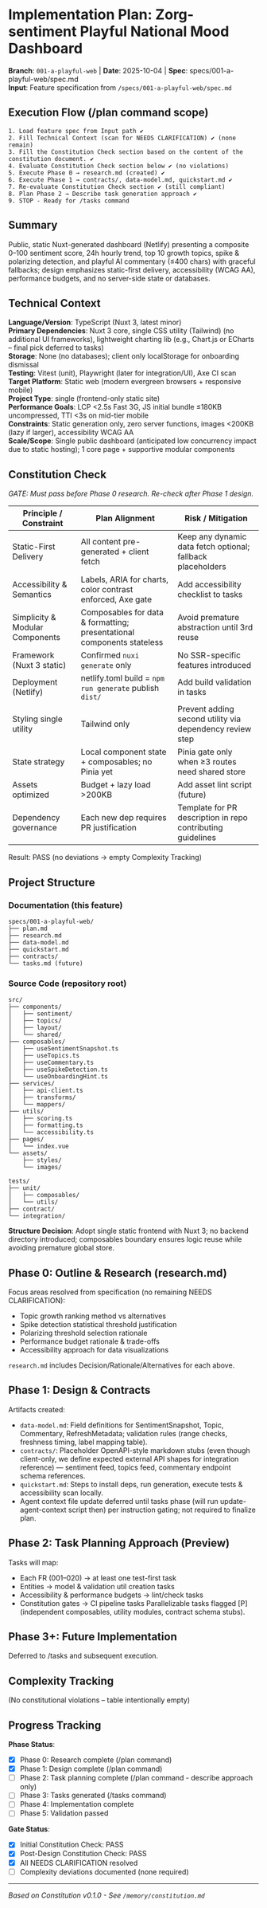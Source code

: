 # Implementation Plan: Zorg-sentiment Playful National Mood Dashboard

**Branch**: `001-a-playful-web` | **Date**: 2025-10-04 | **Spec**: specs/001-a-playful-web/spec.md  
**Input**: Feature specification from `/specs/001-a-playful-web/spec.md`

## Execution Flow (/plan command scope)

```
1. Load feature spec from Input path ✔
2. Fill Technical Context (scan for NEEDS CLARIFICATION) ✔ (none remain)
3. Fill the Constitution Check section based on the content of the constitution document. ✔
4. Evaluate Constitution Check section below ✔ (no violations)
5. Execute Phase 0 → research.md (created) ✔
6. Execute Phase 1 → contracts/, data-model.md, quickstart.md ✔
7. Re-evaluate Constitution Check section ✔ (still compliant)
8. Plan Phase 2 → Describe task generation approach ✔
9. STOP - Ready for /tasks command
```

## Summary

Public, static Nuxt-generated dashboard (Netlify) presenting a composite 0–100 sentiment score, 24h hourly trend, top 10 growth topics, spike & polarizing detection, and playful AI commentary (≤400 chars) with graceful fallbacks; design emphasizes static-first delivery, accessibility (WCAG AA), performance budgets, and no server-side state or databases.

## Technical Context

**Language/Version**: TypeScript (Nuxt 3, latest minor)  
**Primary Dependencies**: Nuxt 3 core, single CSS utility (Tailwind) (no additional UI frameworks), lightweight charting lib (e.g., Chart.js or ECharts – final pick deferred to tasks)  
**Storage**: None (no databases); client only localStorage for onboarding dismissal  
**Testing**: Vitest (unit), Playwright (later for integration/UI), Axe CI scan  
**Target Platform**: Static web (modern evergreen browsers + responsive mobile)  
**Project Type**: single (frontend-only static site)  
**Performance Goals**: LCP <2.5s Fast 3G, JS initial bundle ≤180KB uncompressed, TTI <3s on mid-tier mobile  
**Constraints**: Static generation only, zero server functions, images <200KB (lazy if larger), accessibility WCAG AA  
**Scale/Scope**: Single public dashboard (anticipated low concurrency impact due to static hosting); 1 core page + supportive modular components

## Constitution Check

_GATE: Must pass before Phase 0 research. Re-check after Phase 1 design._

| Principle / Constraint          | Plan Alignment                                                         | Risk / Mitigation                                           |
| ------------------------------- | ---------------------------------------------------------------------- | ----------------------------------------------------------- |
| Static-First Delivery           | All content pre-generated + client fetch                               | Keep any dynamic data fetch optional; fallback placeholders |
| Accessibility & Semantics       | Labels, ARIA for charts, color contrast enforced, Axe gate             | Add accessibility checklist to tasks                        |
| Simplicity & Modular Components | Composables for data & formatting; presentational components stateless | Avoid premature abstraction until 3rd reuse                 |
| Framework (Nuxt 3 static)       | Confirmed `nuxi generate` only                                         | No SSR-specific features introduced                         |
| Deployment (Netlify)            | netlify.toml build = `npm run generate` publish `dist/`                | Add build validation in tasks                               |
| Styling single utility          | Tailwind only                                                          | Prevent adding second utility via dependency review step    |
| State strategy                  | Local component state + composables; no Pinia yet                      | Pinia gate only when ≥3 routes need shared store            |
| Assets optimized                | Budget + lazy load >200KB                                              | Add asset lint script (future)                              |
| Dependency governance           | Each new dep requires PR justification                                 | Template for PR description in repo contributing guidelines |

Result: PASS (no deviations → empty Complexity Tracking)

## Project Structure

### Documentation (this feature)

```
specs/001-a-playful-web/
├── plan.md
├── research.md
├── data-model.md
├── quickstart.md
├── contracts/
└── tasks.md (future)
```

### Source Code (repository root)

```
src/
├── components/
│   ├── sentiment/
│   ├── topics/
│   ├── layout/
│   └── shared/
├── composables/
│   ├── useSentimentSnapshot.ts
│   ├── useTopics.ts
│   ├── useCommentary.ts
│   ├── useSpikeDetection.ts
│   └── useOnboardingHint.ts
├── services/
│   ├── api-client.ts
│   ├── transforms/
│   └── mappers/
├── utils/
│   ├── scoring.ts
│   ├── formatting.ts
│   └── accessibility.ts
├── pages/
│   └── index.vue
└── assets/
    ├── styles/
    └── images/

tests/
├── unit/
│   ├── composables/
│   └── utils/
├── contract/
└── integration/
```

**Structure Decision**: Adopt single static frontend with Nuxt 3; no backend directory introduced; composables boundary ensures logic reuse while avoiding premature global store.

## Phase 0: Outline & Research (research.md)

Focus areas resolved from specification (no remaining NEEDS CLARIFICATION):

- Topic growth ranking method vs alternatives
- Spike detection statistical threshold justification
- Polarizing threshold selection rationale
- Performance budget rationale & trade-offs
- Accessibility approach for data visualizations

`research.md` includes Decision/Rationale/Alternatives for each above.

## Phase 1: Design & Contracts

Artifacts created:

- `data-model.md`: Field definitions for SentimentSnapshot, Topic, Commentary, RefreshMetadata; validation rules (range checks, freshness timing, label mapping table).
- `contracts/`: Placeholder OpenAPI-style markdown stubs (even though client-only, we define expected external API shapes for integration reference) — sentiment feed, topics feed, commentary endpoint schema references.
- `quickstart.md`: Steps to install deps, run generation, execute tests & accessibility scan locally.
- Agent context file update deferred until tasks phase (will run update-agent-context script then) per instruction gating; not required to finalize plan.

## Phase 2: Task Planning Approach (Preview)

Tasks will map:

- Each FR (001–020) → at least one test-first task
- Entities → model & validation util creation tasks
- Accessibility & performance budgets → lint/check tasks
- Constitution gates → CI pipeline tasks
  Parallelizable tasks flagged [P] (independent composables, utility modules, contract schema stubs).

## Phase 3+: Future Implementation

Deferred to /tasks and subsequent execution.

## Complexity Tracking

(No constitutional violations – table intentionally empty)

## Progress Tracking

**Phase Status**:

- [x] Phase 0: Research complete (/plan command)
- [x] Phase 1: Design complete (/plan command)
- [ ] Phase 2: Task planning complete (/plan command - describe approach only)
- [ ] Phase 3: Tasks generated (/tasks command)
- [ ] Phase 4: Implementation complete
- [ ] Phase 5: Validation passed

**Gate Status**:

- [x] Initial Constitution Check: PASS
- [x] Post-Design Constitution Check: PASS
- [x] All NEEDS CLARIFICATION resolved
- [ ] Complexity deviations documented (none required)

---

_Based on Constitution v0.1.0 - See `/memory/constitution.md`_
